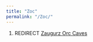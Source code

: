```yaml
---
title: "Zoc"
permalink: "/Zoc/"
---
```


1.  REDIRECT [Zaugurz Orc Caves](Zaugurz_Orc_Caves "wikilink")